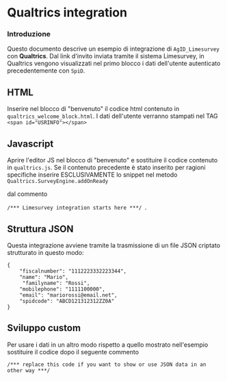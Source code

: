 # Qualtrics integration
 
### Introduzione
Questo documento descrive un esempio di integrazione di ```AgID_Limesurvey``` con **Qualtrics**. Dal link d'invito inviata tramite il sistema Limesurvey, in Qualtrics vengono visualizzati nel primo blocco i dati dell'utente autenticato precedentemente con ```SpiD```.



## HTML

Inserire nel blocco di "benvenuto" il codice html contenuto in ```qualtrics_welcome_block.html```.
I dati dell'utente verranno stampati nel TAG ```<span id="USRINFO"></span>```


## Javascript

Aprire l'editor JS nel blocco di "benvenuto" e sostituire il codice contenuto in ```qualtrics.js```.
Se il contenuto precedente è stato inserito per ragioni specifiche inserire ESCLUSIVAMENTE lo snippet nel metodo
```Qualtrics.SurveyEngine.addOnReady```

dal commento 

```/*** Limesurvey integration starts here ***/ ```.


## Struttura JSON
Questa integrazione avviene tramite la trasmissione di un file JSON criptato strutturato in questo modo:


```
{
    "fiscalnumber": "1112223332223344",
    "name": "Mario",
     "familyname": "Rossi",
    "mobilephone": "1111100000",
    "email": "mariorossi@email.net",
    "spidcode": "ABCD121312312ZZ0A"
}

```

## Sviluppo custom

Per usare i dati in un altro modo rispetto a quello mostrato nell'esempio sostituire il codice dopo il seguente commento

```/*** replace this code if you want to show or use JSON data in an other way ***/```


 


